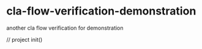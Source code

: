 # cla-flow-verification-demonstration
another cla flow verification for demonstration



// project init()
